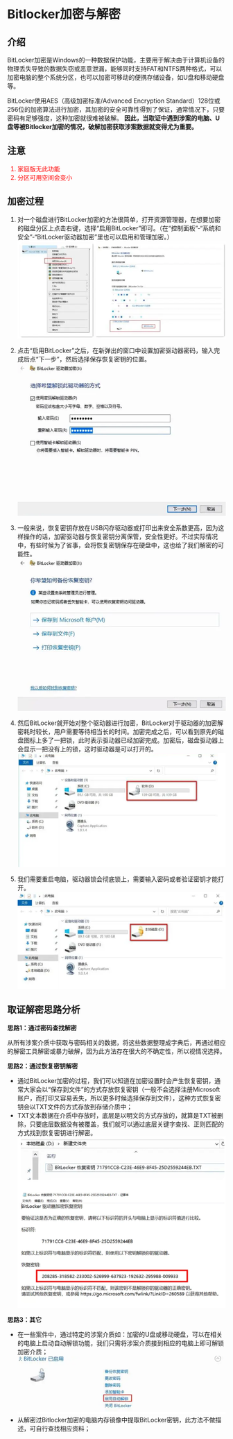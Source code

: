 # Bitlocker加密与解密

## 介绍

BitLocker加密是Windows的一种数据保护功能，主要用于解决由于计算机设备的物理丢失导致的数据失窃或恶意泄漏，能够同时支持FAT和NTFS两种格式，可以加密电脑的整个系统分区，也可以加密可移动的便携存储设备，如U盘和移动硬盘等。

BitLocker使用AES（高级加密标准/Advanced Encryption Standard）128位或256位的加密算法进行加密，其加密的安全可靠性得到了保证，通常情况下，只要密码有足够强度，这种加密就很难被破解。 **因此，当取证中遇到涉案的电脑、U盘等被Bitlocker加密的情况，破解加密获取涉案数据就变得尤为重要。**

## 注意
<font color="red">

1. 家庭版无此功能  
2. 分区可用空间会变小 

</font>


## 加密过程

1. 对一个磁盘进行BitLocker加密的方法很简单，打开资源管理器，在想要加密的磁盘分区上点击右键，选择“启用BitLocker”即可。（在“控制面板”-“系统和安全”-“BitLocker驱动器加密”里也可以启用和管理加密。）
![image](./img/29381f30e924b899820fe815bc77669c0a7bf663.png)

2. 点击“启用BitLocker”之后，在新弹出的窗口中设置加密驱动器密码，输入完成后点“下一步”，然后选择保存恢复密钥的位置。
   ![image](./img/d1160924ab18972b5b18c6e205bc00809e510a77.png)
3. 一般来说，恢复密钥存放在USB闪存驱动器或打印出来安全系数更高，因为这样操作的话，加密驱动器与恢复密钥分离保管，安全性更好。不过实际情况中，有些时候为了省事，会将恢复密钥保存在硬盘中，这也给了我们解密的可能性。
   ![image](./img/71cf3bc79f3df8dc9fa89e811860098246102887.png)
4. 然后BitLocker就开始对整个驱动器进行加密，BitLocker对于驱动器的加密解密耗时较长，用户需要等待相当长的时间。加密完成之后，可以看到原先的磁盘图标上多了一把锁，此时表示驱动器已经加密完成。加密后，磁盘驱动器上会显示一把没有上的锁，这时驱动器是可以打开的。
   ![image](./img/QQ%E6%88%AA%E5%9B%BE20220928171404.png)
5. 我们需要重启电脑，驱动器锁会彻底锁上，需要输入密码或者验证密钥才能打开。
   ![image](./img/QQ%E6%88%AA%E5%9B%BE20220928171454.png)

## 取证解密思路分析

**思路1：通过密码查找解密**

从所有涉案介质中获取与密码相关的数据，将这些数据整理成字典后，再通过相应的解密工具解密或暴力破解，因为此方法存在很大的不确定性，所以视情况选择。

**思路2：通过恢复密钥解密**

- 通过BitLocker加密的过程，我们可以知道在加密设置时会产生恢复密钥，通常大家会以“保存到文件”的方式存放恢复密钥（一般不会选择注册Microsoft账户，而打印又容易丢失，所以更多时候选择保存到文件），这种方式恢复密钥会以TXT文件的方式存放到存储介质中；
- TXT文本数据在介质中存放时，底层是以明文的方式存放的，就算是TXT被删除，只要底层数据没有被覆盖，我们就可以通过底层关键字查找、正则匹配的方式找到恢复密钥进行解密。
  ![image](./img/QQ%E6%88%AA%E5%9B%BE20220928171909.png)

**思路3：其它**

- 在一些案件中，通过特定的涉案介质如：加密的U盘或移动硬盘，可以在相关的电脑上启动自动解锁功能，我们只需将涉案介质接到相应的电脑上即可解锁加密介质； ![image](./img/QQ%E6%88%AA%E5%9B%BE20220928171954.png)
- 从解密过Bitlocker加密的电脑内存镜像中提取BitLocker密钥，此方法不做描述，可自行查找相应资料；
